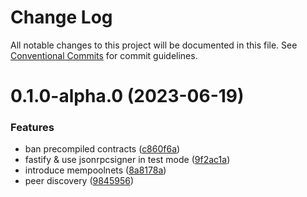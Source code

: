 # Change Log

All notable changes to this project will be documented in this file.
See [Conventional Commits](https://conventionalcommits.org) for commit guidelines.

# 0.1.0-alpha.0 (2023-06-19)


### Features

* ban precompiled contracts ([c860f6a](https://https//github.com/etherspot/skandha/commits/c860f6a6cde461e35578cd742badc3276651244c))
* fastify & use jsonrpcsigner in test mode ([9f2ac1a](https://https//github.com/etherspot/skandha/commits/9f2ac1ad209ec69d124ee8cc36a701313ade74c9))
* introduce mempoolnets ([8a8178a](https://https//github.com/etherspot/skandha/commits/8a8178acde2b177d43afcd6c0c846c728540443c))
* peer discovery ([9845956](https://https//github.com/etherspot/skandha/commits/9845956d82f0cb67cfc90bd159055dc8b5030645))
